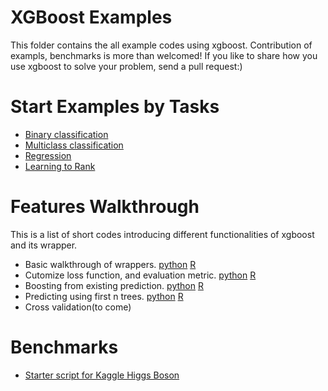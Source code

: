 XGBoost Examples
====
This folder contains the all example codes using xgboost. 
Contribution of exampls, benchmarks is more than welcomed!
If you like to share how you use xgboost to solve your problem, send a pull request:)

Start Examples by Tasks
====
* [Binary classification](binary_classification)
* [Multiclass classification](multiclass_classification)
* [Regression](regression)
* [Learning to Rank](rank)

Features Walkthrough
====
This is a list of short codes introducing different functionalities of xgboost and its wrapper.
* Basic walkthrough of wrappers. [python](guide-python/basic.py) [R](guide-R/basic.R) 
* Cutomize loss function, and evaluation metric. [python](guide-python/custom_objective.py) [R](guide-R/custom_objective.R)
* Boosting from existing prediction. [python](guide-python/boost_from_prediction.py) [R](guide-R/boost_from_prediction.R) 
* Predicting using first n trees. [python](guide-python/predict_first_ntree.py) [R](guide-R/predict_first_ntree.R)
* Cross validation(to come)

Benchmarks
====
* [Starter script for Kaggle Higgs Boson](kaggle-higgs)
